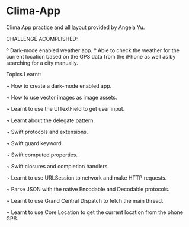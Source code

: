 # Clima-App
Clima App practice and all layout provided by Angela Yu.

CHALLENGE ACOMPLISHED:

º Dark-mode enabled weather app.
º Able to check the weather for the current location based on the GPS data from the iPhone as well as by searching for a city manually.

Topics Learnt:

¬ How to create a dark-mode enabled app.

¬ How to use vector images as image assets.

¬ Learnt to use the UITextField to get user input.

¬ Learnt about the delegate pattern.

¬ Swift protocols and extensions.

¬ Swift guard keyword.

¬ Swift computed properties.

¬ Swift closures and completion handlers.

¬ Learnt to use URLSession to network and make HTTP requests.

¬ Parse JSON with the native Encodable and Decodable protocols.

¬ Learnt to use Grand Central Dispatch to fetch the main thread.

¬ Learnt to use Core Location to get the current location from the phone GPS.
